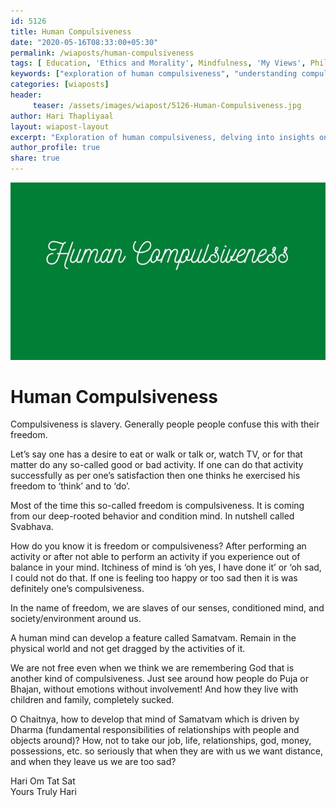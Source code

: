 ```yaml
--- 
id: 5126 
title: Human Compulsiveness
date: "2020-05-16T08:33:00+05:30"
permalink: /wiaposts/human-compulsiveness
tags: [ Education, 'Ethics and Morality', Mindfulness, 'My Views', Philosophy]    
keywords: ["exploration of human compulsiveness", "understanding compulsive behavior in philosophy", "poetic insights on mindfulness and choice", "philosophy of compulsiveness and awareness", "exploring human compulsiveness in philosophical context"]  
categories: [wiaposts] 
header:
     teaser: /assets/images/wiapost/5126-Human-Compulsiveness.jpg
author: Hari Thapliyaal 
layout: wiapost-layout
excerpt: "Exploration of human compulsiveness, delving into insights on mindfulness and choice."  
author_profile: true 
share: true 
---
```


![Human Compulsiveness](/assets/images/wiapost/5126-Human-Compulsiveness.jpg)     
    
# Human Compulsiveness
    
Compulsiveness is slavery. Generally people people confuse this with their freedom.    
    
Let’s say one has a desire to eat or walk or talk or, watch TV, or for that matter do any so-called good or bad activity. If one can do that activity successfully as per one’s satisfaction then one thinks he exercised his freedom to ‘think’ and to ‘do’.    
    
Most of the time this so-called freedom is compulsiveness. It is coming from our deep-rooted behavior and condition mind. In nutshell called Svabhava.    
    
How do you know it is freedom or compulsiveness? After performing an activity or after not able to perform an activity if you experience out of balance in your mind. Itchiness of mind is ‘oh yes, I have done it’ or ‘oh sad, I could not do that. If one is feeling too happy or too sad then it is was definitely one’s compulsiveness.    
    
In the name of freedom, we are slaves of our senses, conditioned mind, and society/environment around us.    
    
A human mind can develop a feature called Samatvam. Remain in the physical world and not get dragged by the activities of it.    
    
We are not free even when we think we are remembering God that is another kind of compulsiveness. Just see around how people do Puja or Bhajan, without emotions without involvement! And how they live with children and family, completely sucked.    
    
O Chaitnya, how to develop that mind of Samatvam which is driven by Dharma (fundamental responsibilities of relationships with people and objects around)? How, not to take our job, life, relationships, god, money, possessions, etc. so seriously that when they are with us we want distance, and when they leave us we are too sad?    
    
Hari Om Tat Sat     
Yours Truly Hari    
